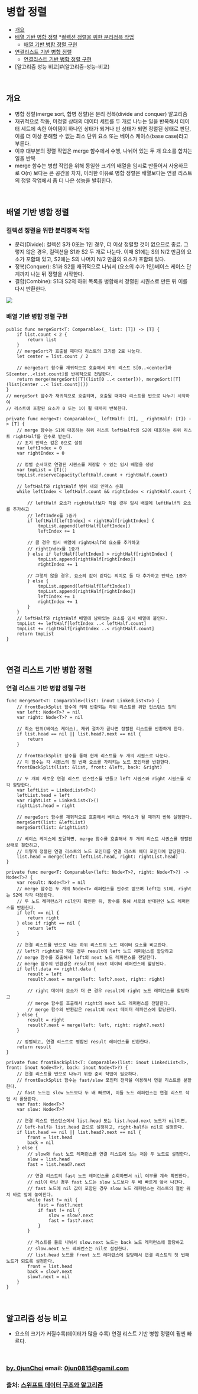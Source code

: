 # 병합 정렬 


* [개요](#개요)
* [배열 기반 병합 정렬](#배열-기반-병합-정렬)
    *[컬렉션 정렬을 위한 분리정복 작업](#컬렉션-정렬을-위한-분리정복-작업)
    * [배열 기반 병합 정렬 구현](#배열-기반-병합-정렬-구현)
* [연결리스트 기반 병합 정렬](#연결리스트-기반-병합-정렬)
    * [연결리스트 기반 병합 정렬 구현](#연결리스트-기반-병합-정렬-구현)
* [알고리즘 성능 비교]#(알고리즘-성능-비교)


&nbsp;
## 개요
* 병합 정렬(merge sort, 합병 정렬)은 분리 정복(divide and conquer) 알고리즘
* 재귀적으로 작동, 미정렬 상태의 데이터 세트를 두 개로 나누는 일을 반복해서 데이터 세트에 속한 아이템이 하나인 상태가 되거나 빈 상태가 되면 정렬된 상태로 판단, 이를 더 이상 분해할 수 없는 최소 단위 요소 또는 베이스 케이스(base case)라고 부른다.
* 이후 대부분의 정렬 작업은 merge 함수에서 수행, 나뉘어 있는 두 개 요소를 합치는 일을 반복
* merge 함수는 병합 작업을 위해 동일한 크기의 배열을 임시로 만들어서 사용하므로 O(n) 보다는 큰 공간을 차지, 이러한 이유로 병합 정렬은 배열보다는 연결 리스트의 정렬 작업에서 좀 더 나은 성능을 발휘한다.


&nbsp;
## 배열 기반 병합 정렬
### 컬렉션 정렬을 위한 분리정복 작업
* 분리(Divide): 컬렉션 S가 0또는 1인 경우, 더 이상 정렬할 것이 없으므로 종료. 그렇지 않은 경우, 컬렉션을 S1과 S2 두 개로 나눈다. 이때 S1에는 S의 N/2 만큼의 요소가 포함돼 있고, S2에는 S의 나머지 N/2 만큼의 요소가 포함돼 있다.
* 정복(Conquer): S1과 S2를 재귀적으로 나눠서 (요소의 수가 1인)베이스 케이스 단계까지 나눈 뒤 정렬을 시작한다.
* 결합(Combine): S1과 S2의 하위 목록을 병합해서 정렬된 시퀀스로 만든 뒤 이를 다시 반환한다.


![](https://github.com/0jun0815/YJStudy/blob/master/알고리즘/병합%20정렬/images/merge-sort.jpg)


### 배열 기반 병합 정렬 구현
```
public func mergeSort<T: Comparable>(_ list: [T]) -> [T] {
    if list.count < 2 {
        return list
    }
    // mergeSort가 호출될 때마다 리스트의 크기를 2로 나눈다.
    let center = list.count / 2
    
    // mergeSort 함수를 재귀적으로 호출해서 하위 리스트 S[0..<center]와 S[center..<list.count]를 반복적으로 전달한다.
    return merge(mergeSort([T](list[0 ..< center])), mergeSort([T](list[center ..< list.count])))
}
// mergeSort 함수가 재귀적으로 호출되며, 호출될 때마다 리스트를 반으로 나누기 시작하여 
// 리스트에 포함된 요소가 0 또는 1이 될 때까지 반복한다.

private func merge<T: Comparable>(_ leftHalf: [T], _ rightHalf: [T]) -> [T] {
    // merge 함수는 S1에 대응하는 하위 리스트 leftHalft와 S2에 대응하는 하위 리스트 rightHalf를 인수로 받는다.
    // 초기 인덱스 값은 0으로 설정
    var leftIndex = 0
    var rightIndex = 0
    
    // 정렬 순서대로 연결된 시퀀스를 저장할 수 있는 임시 배열을 생성
    var tmpList = [T]()
    tmpList.reserveCapacity(leftHalf.count + rightHalf.count)
    
    // leftHalf와 rightHalf 범위 내의 인덱스 순회
    while leftIndex < leftHalf.count && rightIndex < rightHalf.count {
    
        // leftHalf 요소가 rightHalf보다 작을 경우 임시 배열에 leftHalf의 요소를 추가하고
        // leftIndex를 1증가
        if leftHalf[leftIndex] < rightHalf[rightIndex] {
            tmpList.append(leftHalf[leftIndex])
            leftIndex += 1
            
        // 클 경우 임시 배열에 rightHalf의 요소를 추가하고
        // rightIndex를 1증가
        } else if leftHalf[leftIndex] > rightHalf[rightIndex] {
            tmpList.append(rightHalf[rightIndex])
            rightIndex += 1
            
        // 그렇지 않을 경우, 요소의 값이 같다는 의미로 둘 다 추가하고 인덱스 1증가
        } else {
            tmpList.append(leftHalf[leftIndex])
            tmpList.append(rightHalf[rightIndex])
            leftIndex += 1
            rightIndex += 1
        }
    }
    // leftHalf와 rightHalf 배열에 남아있는 요소를 임시 배열에 붙인다.
    tmpList += leftHalf[leftIndex ..< leftHalf.count]
    tmpList += rightHalf[rightIndex ..< rightHalf.count]
    return tmpList
}
```


&nbsp;  
## 연결 리스트 기반 병합 정렬
### 연결 리스트 기반 병합 정렬 구현
```
func mergeSort<T: Comparable>(list: inout LinkedList<T>) {
    // frontBackSplit 함수에 의해 반환되는 하위 리스트를 위한 인스턴스 정의
    var left: Node<T>? = nil
    var right: Node<T>? = nil

    // 최소 단위(베이스 케이스), 재귀 절차가 끝나면 정렬된 리스트를 반환하게 한다.
    if list.head == nil || list.head?.next == nil {
        return
    }

    // frontBackSplit 함수를 통해 현재 리스트를 두 개의 시퀀스로 나눈다.
    // 이 함수는 각 시퀀스의 첫 번째 요소를 가리키는 노드 포인터를 반환한다.
    frontBackSplit(list: &list, front: &left, back: &right)

    // 두 개의 새로운 연결 리스트 인스턴스를 만들고 left 시퀀스와 right 시퀀스를 각각 할당한다.
    var leftList = LinkedList<T>()
    leftList.head = left
    var rightList = LinkedList<T>()
    rightList.head = right

    // mergeSort 함수를 재귀적으로 호출해서 베이스 케이스가 될 때까지 반복 실행한다.
    mergeSort(list: &leftList)
    mergeSort(list: &rightList)

    // 베이스 케이스에 도달하면, merge 함수를 호출해서 두 개의 리스트 시퀀스를 정렬된 상태로 결합하고,
    // 이렇게 정렬된 연결 리스트의 노드 포인터를 연결 리스트 헤더 포인터에 할당한다.
    list.head = merge(left: leftList.head, right: rightList.head)
}

private func merge<T: Comparable>(left: Node<T>?, right: Node<T>?) -> Node<T>? {
    var result: Node<T>? = nil
    // merge 함수는 두 개의 Node<T> 레퍼런스를 인수로 받으며 left는 S1에, right는 S2에 각각 대응한다.
    // 두 노드 레퍼런스가 nil인지 확인한 뒤, 함수를 통해 서로의 반대편인 노드 레퍼런스를 반환한다.
    if left == nil {
        return right
    } else if right == nil {
        return left
    }

    // 연결 리스트를 반으로 나눈 하위 리스트의 노드 데이터 요소를 비교한다.
    // left가 right보다 작은 경우 result에 left 노드 레퍼런스를 할당하고
    // merge 함수를 호출해서 left의 next 노드 레퍼런스를 전달한다.
    // merge 함수의 반환값은 result의 next 데이터 레퍼런스에 할당된다.
    if left!.data <= right!.data {
        result = left
        result?.next = merge(left: left?.next, right: right)

        // right 데이터 요소가 더 큰 경우 result에 right 노드 레퍼런스를 할당하고
        // merge 함수를 호출해서 right의 next 노드 레퍼런스를 전달한다.
        // merge 함수의 반환값은 result의 next 데이터 레퍼런스에 할당된다.
    } else {
        result = right
        result?.next = merge(left: left, right: right?.next)
    }

    // 정렬되고, 연결 리스트로 병합된 result 레퍼런스를 반환한다.
    return result
}

private func frontBackSplit<T: Comparable>(list: inout LinkedList<T>, front: inout Node<T>?, back: inout Node<T>?) {
    // 연결 리스트를 반으로 나누기 위한 준비 작업이 필요하다.
    // frontBackSplit 함수는 fast/slow 포인터 전략을 이용해서 연결 리스트를 분할한다.
    // fast 노드는 slow 노드보다 두 배 빠르며, 이들 노드 레퍼런스는 연결 리스트 작업 시 활용한다.
    var fast: Node<T>?
    var slow: Node<T>?

    // 연결 리스트 인스턴스에서 list.head 또는 list.head.next 노드가 nil이면,
    // left-half는 list.head 값으로 설정하고, right-half는 nil로 설정한다.
    if list.head == nil || list.head?.next == nil {
        front = list.head
        back = nil
    } else {
        // slow와 fast 노드 레퍼런스를 연결 리스트에 있는 처음 두 노드로 설정한다.
        slow = list.head
        fast = list.head?.next

        // 연결 리스트의 fast 노드 레퍼런스를 순회하면서 nil 여부를 계속 확인한다.
        // nil이 아닌 경우 fast 노드는 slow 노드보다 두 배 빠르게 앞서 나간다.
        // fast 노드에 nil 값이 포함된 경우 slow 노드 레퍼런스는 리스트의 절반 위치 바로 앞에 놓여진다.
        while fast != nil {
            fast = fast?.next
            if fast != nil {
                slow = slow?.next
                fast = fast?.next
            }
        }

        // 리스트를 둘로 나눠서 slow.next 노드는 back 노드 레퍼런스에 할당하고
        // slow.next 노드 레퍼런스는 nil로 설정한다.
        // list.head 노드를 front 노드 레퍼런스에 할당해서 연결 리스트의 첫 번째 노드가 되도록 설정한다.
        front = list.head
        back = slow?.next
        slow?.next = nil
    }
}
```


&nbsp;
## 알고리즘 성능 비교
* 요소의 크기가 커질수록(데이터가 많을 수록) 연결 리스트 기반 병합 정렬이 훨씬 빠르다.


&nbsp;
&nbsp;      
### [by. 0junChoi](https://github.com/0jun0815) email: <0jun0815@gamil.com>
### 출처: [스위프트 데이터 구조와 알고리즘](http://acornpub.co.kr/book/swift-structure-algorithms)
